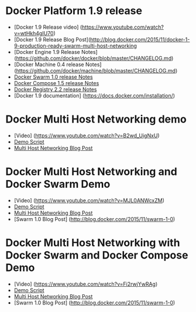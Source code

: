 # Docker Platform 1.9 release
- [Docker 1.9 Release video] (https://www.youtube.com/watch?v=wtHkh4gIU70)
- [Docker 1.9 Release Blog Post](http://blog.docker.com/2015/11/docker-1-9-production-ready-swarm-multi-host-networking
- [Docker Engine 1.9 Release Notes] (https://github.com/docker/docker/blob/master/CHANGELOG.md)
- [Docker Machine 0.4 release Notes] (https://github.com/docker/machine/blob/master/CHANGELOG.md)
- [Docker Swarm 1.0 release Notes](https://github.com/docker/swarm/blob/master/CHANGELOG.md)
- [Docker Compose 1.5 release Notes](https://github.com/docker/compose/releases/tag/1.5.0)
- [Docker Registry 2.2 release Notes](https://github.com/docker/distribution/releases/tag/v2.2.0)
- [Docker 1.9 documentation] (https://docs.docker.com/installation/)

# Docker Multi Host Networking demo

- [Video] (https://www.youtube.com/watch?v=B2wd_UigNxU)
- [Demo Script](hhttps://github.com/dave-tucker/docker-network-demos/blob/master/multihost-local.sh)
- [Multi Host Networking Blog Post](http://blog.docker.com/2015/11/docker-multi-host-networking-ga)

# Docker Multi Host Networking and Docker Swarm Demo 

- [Video] (https://www.youtube.com/watch?v=MJL0ANWcxZM)
- [Demo Script](https://github.com/dave-tucker/docker-network-demos/blob/master/swarm-local.sh)
- [Multi Host Networking Blog Post](http://blog.docker.com/2015/11/docker-multi-host-networking-ga)
- [Swarm 1.0 Blog Post] (http://blog.docker.com/2015/11/swarm-1-0)

# Docker Multi Host Networking with Docker Swarm and Docker Compose Demo 

- [Video] (https://www.youtube.com/watch?v=Fi2rwjYwRAg)
- [Demo Script](https://github.com/dave-tucker/docker-network-demos/tree/master/counter)
- [Multi Host Networking Blog Post](http://blog.docker.com/2015/11/docker-multi-host-networking-ga)
- [Swarm 1.0 Blog Post] (http://blog.docker.com/2015/11/swarm-1-0)

